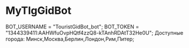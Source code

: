 # MyTlgGidBot
BOT_USERNAME = "TouristGidBot_bot";
BOT_TOKEN = "1344339411:AAHWfuOvpHQtf4zzQ8-kTAnhRDAtT32He0U";
Доступные города:
Минск,Москва,Берлин,Лондон,Рим,Питер;
